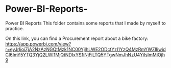 # Power-BI-Reports-
Power BI Reports 
This folder contains some reports that I made by myself to practice.

On this link, you can find a Procurement report about a bike factory:
https://app.powerbi.com/view?r=eyJrIjoiZjA2NzAzNGQtMzk1NC00YjlhLWE2ODctYzI1YzQ4MzRmYWZlIiwidCI6ImY5YTQ3YjQ2LWI1MjQtNDIxYS1iNjFiLTQ5YTgwNmJhNzU4YiIsImMiOjh9
